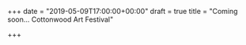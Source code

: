 +++
date = "2019-05-09T17:00:00+00:00"
draft = true
title = "Coming soon... Cottonwood Art Festival"

+++
